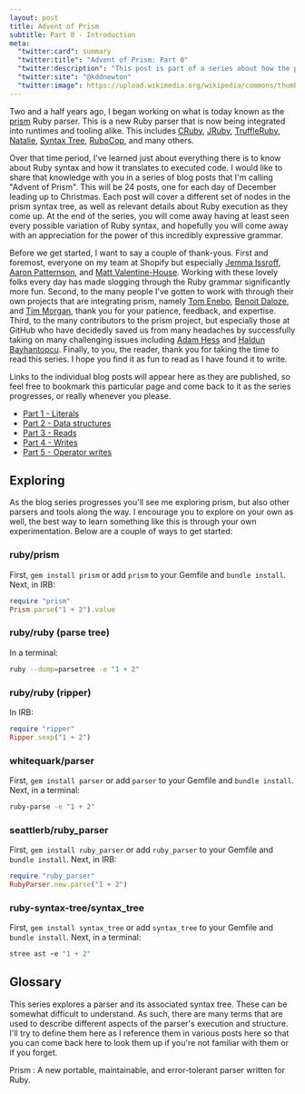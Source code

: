 ```yaml
---
layout: post
title: Advent of Prism
subtitle: Part 0 - Introduction
meta:
  "twitter:card": summary
  "twitter:title": "Advent of Prism: Part 0"
  "twitter:description": "This post is part of a series about how the prism Ruby parser works."
  "twitter:site": "@kddnewton"
  "twitter:image": https://upload.wikimedia.org/wikipedia/commons/thumb/7/73/Ruby_logo.svg/1200px-Ruby_logo.svg.png
---
```


Two and a half years ago, I began working on what is today known as the [prism](https://github.com/ruby/prism) Ruby parser. This is a new Ruby parser that is now being integrated into runtimes and tooling alike. This includes [CRuby](https://github.com/ruby/ruby), [JRuby](https://github.com/jruby/jruby), [TruffleRuby](https://github.com/oracle/truffleruby), [Natalie](https://github.com/natalie-lang/natalie), [Syntax Tree](https://github.com/ruby-syntax-tree/syntax_tree-prism), [RuboCop](https://github.com/kddnewton/parser-prism), and many others.

Over that time period, I've learned just about everything there is to know about Ruby syntax and how it translates to executed code. I would like to share that knowledge with you in a series of blog posts that I'm calling "Advent of Prism". This will be 24 posts, one for each day of December leading up to Christmas. Each post will cover a different set of nodes in the prism syntax tree, as well as relevant details about Ruby execution as they come up. At the end of the series, you will come away having at least seen every possible variation of Ruby syntax, and hopefully you will come away with an appreciation for the power of this incredibly expressive grammar.

Before we get started, I want to say a couple of thank-yous. First and foremost, everyone on my team at Shopify but especially [Jemma Issroff](https://jemma.dev/about-me/), [Aaron Patternson](https://tenderlovemaking.com/), and [Matt Valentine-House](https://www.eightbitraptor.com/). Working with these lovely folks every day has made slogging through the Ruby grammar significantly more fun. Second, to the many people I've gotten to work with through their own projects that are integrating prism, namely [Tom Enebo](http://blog.enebo.com/), [Benoit Daloze](https://eregon.me/blog/), and [Tim Morgan](https://timmorgan.dev/), thank you for your patience, feedback, and expertise. Third, to the many contributors to the prism project, but especially those at GitHub who have decidedly saved us from many headaches by successfully taking on many challenging issues including [Adam Hess](https://hparker.xyz/) and [Haldun Bayhantopcu](https://github.com/haldun). Finally, to you, the reader, thank you for taking the time to read this series. I hope you find it as fun to read as I have found it to write.

Links to the individual blog posts will appear here as they are published, so feel free to bookmark this particular page and come back to it as the series progresses, or really whenever you please.

* [Part 1 - Literals](/2023/12/01/advent-of-prism-part-1)
* [Part 2 - Data structures](/2023/12/02/advent-of-prism-part-2)
* [Part 3 - Reads](/2023/12/03/advent-of-prism-part-3)
* [Part 4 - Writes](/2023/12/04/advent-of-prism-part-4)
* [Part 5 - Operator writes](/2023/12/05/advent-of-prism-part-5)

## Exploring

As the blog series progresses you'll see me exploring prism, but also other parsers and tools along the way. I encourage you to explore on your own as well, the best way to learn something like this is through your own experimentation. Below are a couple of ways to get started:

### ruby/prism

First, `gem install prism` or add `prism` to your Gemfile and `bundle install`. Next, in IRB:

```ruby
require "prism"
Prism.parse("1 + 2").value
```

### ruby/ruby (parse tree)

In a terminal:

```bash
ruby --dump=parsetree -e "1 + 2"
```

### ruby/ruby (ripper)

In IRB:

```ruby
require "ripper"
Ripper.sexp("1 + 2")
```

### whitequark/parser

First, `gem install parser` or add `parser` to your Gemfile and `bundle install`. Next, in a terminal:

```bash
ruby-parse -e "1 + 2"
```

### seattlerb/ruby_parser

First, `gem install ruby_parser` or add `ruby_parser` to your Gemfile and `bundle install`. Next, in IRB:

```ruby
require "ruby_parser"
RubyParser.new.parse("1 + 2")
```

### ruby-syntax-tree/syntax_tree

First, `gem install syntax_tree` or add `syntax_tree` to your Gemfile and `bundle install`. Next, in a terminal:

```ruby
stree ast -e "1 + 2"
```

## Glossary

This series explores a parser and its associated syntax tree. These can be somewhat difficult to understand. As such, there are many terms that are used to describe different aspects of the parser's execution and structure. I'll try to define them here as I reference them in various posts here so that you can come back here to look them up if you're not familiar with them or if you forget.

Prism
: A new portable, maintainable, and error-tolerant parser written for Ruby.
